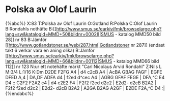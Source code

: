 # Polska av Olof Laurin

{%abc%}
X:83
T:Polska av Olof Laurin
O:Gotland
R:Polska
C:Olof Laurin
B:Rondahls nothäfte
B:[[http://www.smus.se/earkiv/fmk/browselarge.php?lang=sw&katalogid=MMD+50&bildnr=00028|SMUS - katalog MMD50 bild 28]] nr 83
B:Jämför [[http://www.gotlandstoner.se/web/287.html|Gotlandstoner nr 287]] (endast takt 6 verkar vara en aning olika)
B:Jämför [[http://www.smus.se/earkiv/fmk/browselarge.php?lang=sw&katalogid=MMD+66&bildnr=00112|SMUS - katalog MMD66 bild 112]] nr 123
N:ur ett notehäfte märkt "Carl Nicolaus Arvid Rondahl"
Z:Nils L
M:3/4
L:1/16
K:Dm
D2DE F2FG A4 | d4 c2cB A4 | AcBA GBAG FAGF | EGFE DFED A,4 | 
DA,DF ADFA d4 | f2ed d^cec A4 | AGBG GFAF FEGE | DFA,^C E4 D4 :: 
C2F2 F2A2 c4 | d4 c2E2 F4 | F2f2 f2ed d2c2 | E2d2- d2cB B2A2 | 
F2f2 f2ed d2c2 | E2d2- d2cB B2A2 | A2GA B2AG A2GF | E2DE F2A,^C D4 :| 
{%endabc%}
